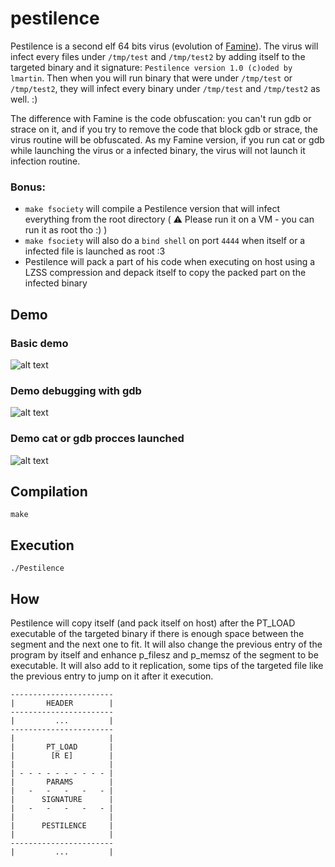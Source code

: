 # pestilence

Pestilence is a second elf 64 bits virus (evolution of [Famine](https://github.com/ska42/famine)). The virus will infect every files under `/tmp/test` and `/tmp/test2` by adding itself to the targeted binary and it signature: `Pestilence version 1.0 (c)oded by lmartin`. Then when you will run binary that were under `/tmp/test` or `/tmp/test2`, they will infect every binary under `/tmp/test` and `/tmp/test2` as well. :)

The difference with Famine is the code obfuscation: you can't run gdb or strace on it, and if you try to remove the code that block gdb or strace, the virus routine will be obfuscated.
As my Famine version, if you run cat or gdb while launching the virus or a infected binary, the virus will not launch it infection routine.

### Bonus:
+ `make fsociety` will compile a Pestilence version that will infect everything from the root directory ( ⚠️  Please run it on a VM - you can run it as root tho :) )
+ `make fsociety` will also do a `bind shell` on port `4444` when itself or a infected file is launched as root :3
+ Pestilence will pack a part of his code when executing on host using a LZSS compression and depack itself to copy the packed part on the infected binary

## Demo
### Basic demo
![alt text](https://raw.githubusercontent.com/y3ll0w42/pestilence/main/img/demo.png)
### Demo debugging with gdb
![alt text](https://raw.githubusercontent.com/y3ll0w42/pestilence/main/img/demo2.png)
### Demo cat or gdb procces launched
![alt text](https://raw.githubusercontent.com/y3ll0w42/pestilence/main/img/demo3.png)

## Compilation

```
make
```

## Execution

```
./Pestilence
```

## How

Pestilence will copy itself (and pack itself on host) after the PT_LOAD executable of the targeted binary if there is enough space between the segment and the next one to fit. It will also change the previous entry of the program by itself and enhance p_filesz and p_memsz of the segment to be executable. It will also add to it replication, some tips of the targeted file like the previous entry to jump on it after it execution.

```
-----------------------
|       HEADER        |
-----------------------
|         ...         |
-----------------------
|                     |
|       PT_LOAD       |
|        [R E]        |
|                     |
| - - - - - - - - - - |
|       PARAMS        |
|   -   -   -   -   - |
|      SIGNATURE      |
|   -   -   -   -   - |
|                     |
|      PESTILENCE     |
|                     |
-----------------------
|         ...         |
```
